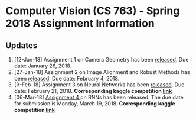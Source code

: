 <h1>Computer Vision (CS 763) - Spring 2018 Assignment Information</h1>
<h2> Updates </h2>
<ol>
  
  <li>[12-Jan-18] Assignment 1 on Camera Geometry has been <a href="https://www.dropbox.com/s/mltmtj7bpc401vm/HW1.pdf?dl=0">released</a>. Due date: January 26, 2018.
  <li>[27-Jan-18] Assignment 2 on Image Alignment and Robust Methods has been <a href="https://www.dropbox.com/s/u0l7gs0dy2rq11l/HW2.pdf?dl=0">released</a>. Due date: February 4, 2018.
  <li>[9-Feb-18] Assignment 3 on Neural Networks has been <a href="https://www.dropbox.com/s/b92xpq1zvec5956/HW3.pdf?dl=0">released</a>. Due date: February 21, 2018. <strong>Corresponding kaggle competition <a href="https://www.kaggle.com/c/assign3">link</a></strong>
  <li>[06-Mar-18] <a href="https://www.dropbox.com/s/452ubndyxr9x07l/HW4.pdf?dl=0">Assignment 4 </a> on RNNs has been released. The due date for submission is Monday, March 19, 2018. <strong>Corresponding kaggle competition <a href="https://www.kaggle.com/t/3b06e8618ccd434293ccbabdfe9598d9">link</a></strong>
</ol>
